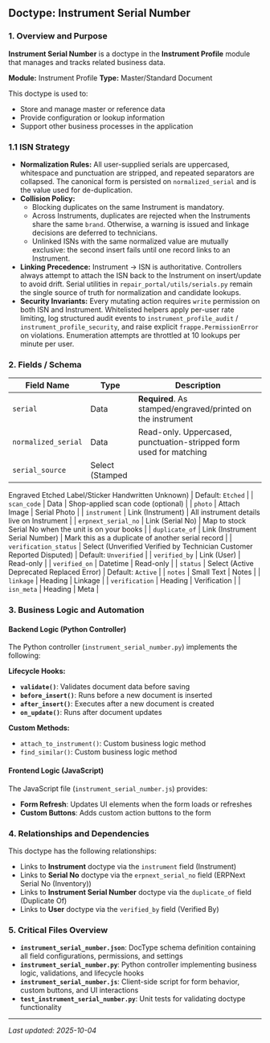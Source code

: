 ## Doctype: Instrument Serial Number

### 1. Overview and Purpose

**Instrument Serial Number** is a doctype in the **Instrument Profile** module that manages and tracks related business data.

**Module:** Instrument Profile
**Type:** Master/Standard Document

This doctype is used to:
- Store and manage master or reference data
- Provide configuration or lookup information
- Support other business processes in the application

### 1.1 ISN Strategy

- **Normalization Rules:** All user-supplied serials are uppercased, whitespace and punctuation are stripped, and repeated separators are collapsed. The canonical form is persisted on `normalized_serial` and is the value used for de-duplication.
- **Collision Policy:**
  - Blocking duplicates on the same Instrument is mandatory.
  - Across Instruments, duplicates are rejected when the Instruments share the same `brand`. Otherwise, a warning is issued and linkage decisions are deferred to technicians.
  - Unlinked ISNs with the same normalized value are mutually exclusive: the second insert fails until one record links to an Instrument.
- **Linking Precedence:** Instrument → ISN is authoritative. Controllers always attempt to attach the ISN back to the Instrument on insert/update to avoid drift. Serial utilities in `repair_portal/utils/serials.py` remain the single source of truth for normalization and candidate lookups.
- **Security Invariants:** Every mutating action requires `write` permission on both ISN and Instrument. Whitelisted helpers apply per-user rate limiting, log structured audit events to `instrument_profile_audit` / `instrument_profile_security`, and raise explicit `frappe.PermissionError` on violations. Enumeration attempts are throttled at 10 lookups per minute per user.

### 2. Fields / Schema

| Field Name | Type | Description |
|------------|------|-------------|
| `serial` | Data | **Required**. As stamped/engraved/printed on the instrument |
| `normalized_serial` | Data | Read-only. Uppercased, punctuation-stripped form used for matching |
| `serial_source` | Select (Stamped
Engraved
Etched
Label/Sticker
Handwritten
Unknown) | Default: `Etched` |
| `scan_code` | Data | Shop-applied scan code (optional) |
| `photo` | Attach Image | Serial Photo |
| `instrument` | Link (Instrument) | All instrument details live on Instrument |
| `erpnext_serial_no` | Link (Serial No) | Map to stock Serial No when the unit is on your books |
| `duplicate_of` | Link (Instrument Serial Number) | Mark this as a duplicate of another serial record |
| `verification_status` | Select (Unverified
Verified by Technician
Customer Reported
Disputed) | Default: `Unverified` |
| `verified_by` | Link (User) | Read-only |
| `verified_on` | Datetime | Read-only |
| `status` | Select (Active
Deprecated
Replaced
Error) | Default: `Active` |
| `notes` | Small Text | Notes |
| `linkage` | Heading | Linkage |
| `verification` | Heading | Verification |
| `isn_meta` | Heading | Meta |

### 3. Business Logic and Automation

#### Backend Logic (Python Controller)

The Python controller (`instrument_serial_number.py`) implements the following:

**Lifecycle Hooks:**
- **`validate()`**: Validates document data before saving
- **`before_insert()`**: Runs before a new document is inserted
- **`after_insert()`**: Executes after a new document is created
- **`on_update()`**: Runs after document updates

**Custom Methods:**
- `attach_to_instrument()`: Custom business logic method
- `find_similar()`: Custom business logic method

#### Frontend Logic (JavaScript)

The JavaScript file (`instrument_serial_number.js`) provides:

- **Form Refresh**: Updates UI elements when the form loads or refreshes
- **Custom Buttons**: Adds custom action buttons to the form

### 4. Relationships and Dependencies

This doctype has the following relationships:

- Links to **Instrument** doctype via the `instrument` field (Instrument)
- Links to **Serial No** doctype via the `erpnext_serial_no` field (ERPNext Serial No (Inventory))
- Links to **Instrument Serial Number** doctype via the `duplicate_of` field (Duplicate Of)
- Links to **User** doctype via the `verified_by` field (Verified By)

### 5. Critical Files Overview

- **`instrument_serial_number.json`**: DocType schema definition containing all field configurations, permissions, and settings
- **`instrument_serial_number.py`**: Python controller implementing business logic, validations, and lifecycle hooks
- **`instrument_serial_number.js`**: Client-side script for form behavior, custom buttons, and UI interactions
- **`test_instrument_serial_number.py`**: Unit tests for validating doctype functionality

---

*Last updated: 2025-10-04*
